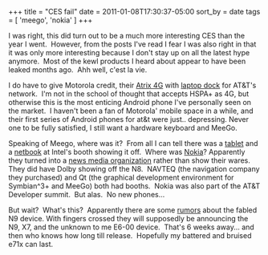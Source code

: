 +++
title = "CES fail"
date = 2011-01-08T17:30:37-05:00
sort_by = date
tags = [
  'meego',
  'nokia'
]
+++

I was right, this did turn out to be a much more interesting CES than the year I went.  However, from the posts I've read I fear I was also right in that it was only more interesting because I don't stay up on all the latest hype anymore.  Most of the kewl products I heard about appear to have been leaked months ago.  Ahh well, c'est la vie.

I do have to give Motorola credit, their [Atrix 4G](http://www.engadget.com/2011/01/05/motorola-atrix-4g-hits-atandts-website-complete-with-specs/ "Engadget post about Motorola Atrix 4G") with [laptop dock](http://www.engadget.com/2011/01/05/motorola-atrix-4gs-webtop-application-turns-your-phone-into-a/ "Engaget post about Atrix 4G's dock") for AT&T's network.  I'm not in the school of thought that accepts HSPA+ as 4G, but otherwise this is the most enticing Android phone I've personally seen on the market.  I haven't been a fan of Motorola' mobile space in a while, and their first series of Android phones for at&t were just.. depressing. Never one to be fully satisfied, I still want a hardware keyboard and MeeGo.

Speaking of Meego, where was it?  From all I can tell there was a [tablet](http://www.networkworld.com/community/node/70419 "NetworkWorld talks about Intel showing off a WeTab running Meego") and a [netbook](http://www.cnetanalysis.com/reviews/ces-2011-hands-on-meego-netbook-review/ "CNet hands on with MeeGo netbook") at Intel's booth showing it off.  Where was [Nokia](http://conversations.nokia.com/2011/01/05/nokia-at-ces-2011 "Nokia's CES announcement")? Apparently they turned into a [news media organization](http://conversations.nokia.com/2011/01/05/not-so-geeky-after-all-covering-ces-2011-from-a-unique-perspective "Nokia gets non-techies to blog from N8s at CES 2011") rather than show their wares.  They did have Dolby showing off the N8.  NAVTEQ (the navigation company they purchased) and Qt (the graphical development environment for Symbian^3+ and MeeGo) both had booths.  Nokia was also part of the AT&T Developer summit.  But alas.  No new phones...

But wait?  What's this?  Apparently there are some [rumors](http://mynokiablog.com/2011/01/08/rumours-nokia-n9-being-announced-at-mwc-in-6-weeks-time-more-n9x7-gossip "Rumors about Nokia's 2011 devices") about the fabled N9 device. With fingers crossed they will supposedly be announcing the N9, X7, and the unknown to me E6-00 device.  That's 6 weeks away... and then who knows how long till release.  Hopefully my battered and bruised e71x can last.
